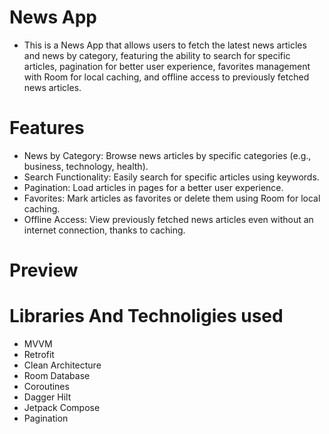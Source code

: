 # News App

* This is a News App that allows users to fetch the latest news articles and news by category, featuring the ability to search for specific articles, pagination for better user experience, favorites management with Room for local caching, and offline access to previously fetched news articles.

# Features

  * News by Category: Browse news articles by specific categories (e.g., business, technology, health).
  * Search Functionality: Easily search for specific articles using keywords.
  * Pagination: Load articles in pages for a better user experience.
  * Favorites: Mark articles as favorites or delete them using Room for local caching.
  * Offline Access: View previously fetched news articles even without an internet connection, thanks to caching.

# Preview



 # Libraries And Technoligies used

* MVVM 
* Retrofit
* Clean Architecture
* Room Database
* Coroutines 
* Dagger Hilt
* Jetpack Compose
* Pagination
  
